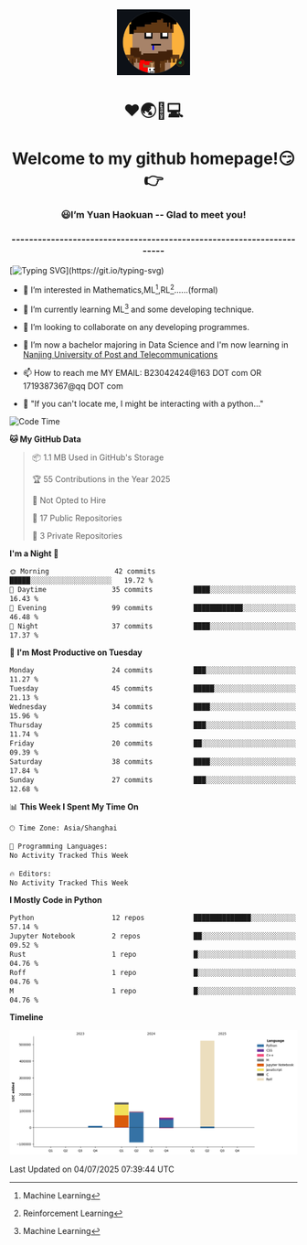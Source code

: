 <div align=center>
  <img width=128 src="image/figure.png">
</div>
<h1 align="center">❤🌏🚩💻</h1>
<h1 align="center">Welcome to my github homepage!😏👉</h1>
<h3 align="center" >😃I’m Yuan Haokuan -- Glad to meet you!</h3>
<h3 align="center" >----------------------------------------------------------------------</h3>

  [![Typing SVG](https://readme-typing-svg.herokuapp.com?font=Fira+Code&pause=1000&random=false&width=450&lines=Here's+my+personal+infomation:)](https://git.io/typing-svg)

- 👀 I’m interested in Mathematics,ML[^1],RL[^2]......(formal)
  
- 🌱 I’m currently learning ML[^1] and some developing technique.
  
- 💞️ I’m looking to collaborate on any developing programmes.
  
- 🍉 I’m now a bachelor majoring in Data Science and I'm now learning in [Nanjing University of Post and Telecommunications](https://www.njupt.edu.cn/main.psp)
  
- 📫 How to reach me MY EMAIL: B23042424@163 DOT com OR 1719387367@qq DOT com

- 🐍 "If you can't locate me, I might be interacting with a python..."

<!--START_SECTION:waka-->
![Code Time](http://img.shields.io/badge/Code%20Time-323%20hrs%2015%20mins-blue)

**🐱 My GitHub Data** 

> 📦 1.1 MB Used in GitHub's Storage 
 > 
> 🏆 55 Contributions in the Year 2025
 > 
> 🚫 Not Opted to Hire
 > 
> 📜 17 Public Repositories 
 > 
> 🔑 3 Private Repositories 
 > 
**I'm a Night 🦉** 

```text
🌞 Morning                42 commits          █████░░░░░░░░░░░░░░░░░░░░   19.72 % 
🌆 Daytime                35 commits          ████░░░░░░░░░░░░░░░░░░░░░   16.43 % 
🌃 Evening                99 commits          ████████████░░░░░░░░░░░░░   46.48 % 
🌙 Night                  37 commits          ████░░░░░░░░░░░░░░░░░░░░░   17.37 % 
```
📅 **I'm Most Productive on Tuesday** 

```text
Monday                   24 commits          ███░░░░░░░░░░░░░░░░░░░░░░   11.27 % 
Tuesday                  45 commits          █████░░░░░░░░░░░░░░░░░░░░   21.13 % 
Wednesday                34 commits          ████░░░░░░░░░░░░░░░░░░░░░   15.96 % 
Thursday                 25 commits          ███░░░░░░░░░░░░░░░░░░░░░░   11.74 % 
Friday                   20 commits          ██░░░░░░░░░░░░░░░░░░░░░░░   09.39 % 
Saturday                 38 commits          ████░░░░░░░░░░░░░░░░░░░░░   17.84 % 
Sunday                   27 commits          ███░░░░░░░░░░░░░░░░░░░░░░   12.68 % 
```


📊 **This Week I Spent My Time On** 

```text
🕑︎ Time Zone: Asia/Shanghai

💬 Programming Languages: 
No Activity Tracked This Week

🔥 Editors: 
No Activity Tracked This Week
```

**I Mostly Code in Python** 

```text
Python                   12 repos            ██████████████░░░░░░░░░░░   57.14 % 
Jupyter Notebook         2 repos             ██░░░░░░░░░░░░░░░░░░░░░░░   09.52 % 
Rust                     1 repo              █░░░░░░░░░░░░░░░░░░░░░░░░   04.76 % 
Roff                     1 repo              █░░░░░░░░░░░░░░░░░░░░░░░░   04.76 % 
M                        1 repo              █░░░░░░░░░░░░░░░░░░░░░░░░   04.76 % 
```



**Timeline**

![Lines of Code chart](https://raw.githubusercontent.com/WilbertYuan/WilbertYuan/main/assets/bar_graph.png)


 Last Updated on 04/07/2025 07:39:44 UTC
<!--END_SECTION:waka-->

<!---
WilbertYuan/WilbertYuan is a ✨ special ✨ repository because its `README.md` (this file) appears on your GitHub profile.
You can click the Preview link to take a look at your changes.
--->
[^1]:Machine Learning
[^2]:Reinforcement Learning
